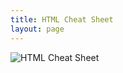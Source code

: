 ```yaml
---
title: HTML Cheat Sheet
layout: page
---
```


![HTML Cheat Sheet](/assets/images/html-cheat-sheet.png)
